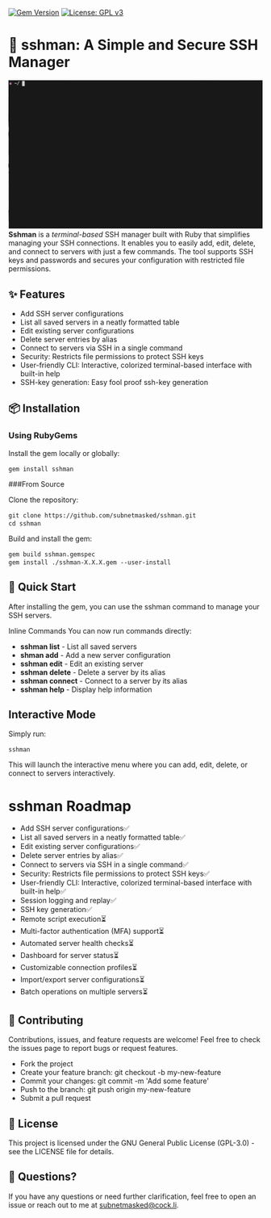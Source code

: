 [![Gem Version](https://img.shields.io/gem/v/sshman)](https://rubygems.org/gems/sshman)
[![License: GPL v3](https://img.shields.io/badge/License-GPLv3-blue.svg)](https://www.gnu.org/licenses/gpl-3.0)
# 🚀 sshman: A Simple and Secure SSH Manager
![sshmangif](images/sshman.gif)
**Sshman** is a *terminal-based* SSH manager built with Ruby that simplifies managing your SSH connections. It enables you to easily add, edit, delete, and connect to servers with just a few commands. The tool supports SSH keys and passwords and secures your configuration with restricted file permissions.

## ✨ Features

- Add SSH server configurations
- List all saved servers in a neatly formatted table
- Edit existing server configurations
- Delete server entries by alias
- Connect to servers via SSH in a single command
- Security: Restricts file permissions to protect SSH keys
- User-friendly CLI: Interactive, colorized terminal-based interface with built-in help
- SSH-key generation: Easy fool proof ssh-key generation

## 📦 Installation

### Using RubyGems
Install the gem locally or globally:

```shell
gem install sshman
```
###From Source

Clone the repository:

```shell
git clone https://github.com/subnetmasked/sshman.git
cd sshman
```
Build and install the gem:

```shell
gem build sshman.gemspec
gem install ./sshman-X.X.X.gem --user-install
```
## 🚀 Quick Start
After installing the gem, you can use the sshman command to manage your SSH servers.

Inline Commands
You can now run commands directly:

- **sshman list** - List all saved servers
- **shman add** - Add a new server configuration
- **sshman edit** - Edit an existing server
- **sshman delete** -  Delete a server by its alias
- **sshman connect** -  Connect to a server by its alias
- **sshman help** - Display help information

## Interactive Mode
Simply run:
```shell
sshman
```

This will launch the interactive menu where you can add, edit, delete, or connect to servers interactively.

# sshman Roadmap

- Add SSH server configurations✅
- List all saved servers in a neatly formatted table✅
- Edit existing server configurations✅
- Delete server entries by alias✅
- Connect to servers via SSH in a single command✅
- Security: Restricts file permissions to protect SSH keys✅
- User-friendly CLI: Interactive, colorized terminal-based interface with built-in help✅
- Session logging and replay✅
- SSH key generation✅
- Remote script execution⏳
- Multi-factor authentication (MFA) support⏳
- Automated server health checks⏳
- Dashboard for server status⏳
- Customizable connection profiles⏳
- Import/export server configurations⏳
- Batch operations on multiple servers⏳

## 🤝 Contributing
Contributions, issues, and feature requests are welcome! Feel free to check the issues page to report bugs or request features.

- Fork the project
- Create your feature branch: git checkout -b my-new-feature
- Commit your changes: git commit -m 'Add some feature'
- Push to the branch: git push origin my-new-feature
- Submit a pull request

## 📄 License
This project is licensed under the GNU General Public License (GPL-3.0) - see the LICENSE file for details.

## 💬 Questions?
If you have any questions or need further clarification, feel free to open an issue or reach out to me at subnetmasked@cock.li.
